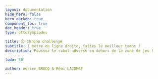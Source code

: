 ```yaml
---
layout: documentation
hide_hero: false
hero_darken: true
component_toc: true
doc_header: true
type: ottolympiades

title: ⏱️ Chrono challenge
subtitle: 1 mètre en ligne droite, faites le meilleur temps !
description: Poussez le robot adverse en dehors de la zone de jeu ! 

todo: 50

author: Adrien BRACQ & Rémi LACOMBE
---
```

